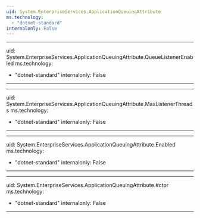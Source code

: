 ```yaml
---
uid: System.EnterpriseServices.ApplicationQueuingAttribute
ms.technology: 
  - "dotnet-standard"
internalonly: False
---
```


---
uid: System.EnterpriseServices.ApplicationQueuingAttribute.QueueListenerEnabled
ms.technology: 
  - "dotnet-standard"
internalonly: False
---

---
uid: System.EnterpriseServices.ApplicationQueuingAttribute.MaxListenerThreads
ms.technology: 
  - "dotnet-standard"
internalonly: False
---

---
uid: System.EnterpriseServices.ApplicationQueuingAttribute.Enabled
ms.technology: 
  - "dotnet-standard"
internalonly: False
---

---
uid: System.EnterpriseServices.ApplicationQueuingAttribute.#ctor
ms.technology: 
  - "dotnet-standard"
internalonly: False
---
